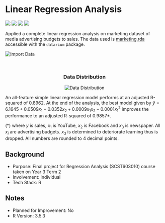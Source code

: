 # Linear Regression Analysis
<img src="https://img.shields.io/badge/Language-Indonesian-D5AE22"> <img src="https://img.shields.io/badge/Last Update-14/06/2019-0A7BBC"> <img src="https://img.shields.io/badge/Status-Working-2CB037"> <img src="https://img.shields.io/badge/Last Test-23/06/2023-2CB037">

Applied a complete linear regression analysis on marketing dataset of media advertising budgets to sales. The data used is [marketing.rda](https://github.com/kassambara/datarium/blob/master/data/marketing.rda) accessible with the `datarium` package.

![Import Data](https://github.com/abyoso-hapsoro/past-works/assets/51505905/e7050907-ff40-4892-b591-5634af73c1bd)

<br>
<h3 align="center">
  Data Distribution
</h3>
<p align="center">
  <img src="https://github.com/abyoso-hapsoro/past-works/assets/51505905/0c9ede02-f235-4392-9458-7f828a1e6a4b" alt="Data Distribution">
</p>

An all-feature simple linear regression model performs at an adjusted R-squared of 0.8962. At the end of the analysis, the best model given by $`\hat{y} = 6.1645 + 0.0509x_1 + 0.0352x_2 + 0.0009x_1x_2 − 0.0001x^2_1`$ improves the performance to an adjusted R-squared of 0.9857*.

(*) where $`y`$ is sales, $`x_1`$ is YouTube, $`x_2`$ is Facebook and $`x_3`$ is newspaper. All $`x_i`$ are advertising budgets. $`x_3`$ is determined to deteriorate learning thus is dropped. All numbers are rounded to 4 decimal points.

## Background
- Purpose: Final project for Regression Analysis (SCST603010) course taken on Year 3 Term 2
- Involvement: Individual
- Tech Stack: R

## Notes
- Planned for Improvement: No
- R Version: 3.5.3
